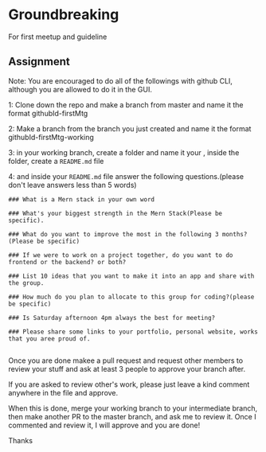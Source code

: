 # Groundbreaking
For first meetup and guideline

## Assignment

Note: You are encouraged to do all of the followings with github CLI, although you are allowed to do it in the GUI. 

1: Clone down the repo and make a branch from master and name it the format githubId-firstMtg

2: Make a branch from the branch you just created and name it the format githubId-firstMtg-working  

3: in your working branch, create a folder and name it your <name-info>, inside the folder, create a `README.md` file

4: and inside your `README.md` file answer the following questions.(please don't leave answers less than 5 words)
  
```
### What is a Mern stack in your own word

### What's your biggest strength in the Mern Stack(Please be specific). 

### What do you want to improve the most in the following 3 months? (Please be specific)

### If we were to work on a project together, do you want to do frontend or the backend? or both?

### List 10 ideas that you want to make it into an app and share with the group. 

### How much do you plan to allocate to this group for coding?(please be specific)

### Is Saturday afternoon 4pm always the best for meeting?

### Please share some links to your portfolio, personal website, works that you aree proud of. 
  
```

Once you are done makee a pull request and request other members to review your stuff and ask at least 3 people to approve your branch after. 

If you are asked to review other's work, please just leave a kind comment anywhere in the file and approve. 

When this is done, merge your working branch to your intermediate branch, then make another PR to the master branch, and ask me to review it. Once I commented and review it, I will approve and you are done!

Thanks
